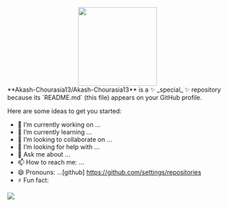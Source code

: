 
<div id="header" align="center"><img src="https://media.giphy.com/media/O2PhyxtkFwCtUO6nen/giphy.gif"width="180"/></div>
**Akash-Chourasia13/Akash-Chourasia13** is a ✨ _special_ ✨ repository because its `README.md` (this file) appears on your GitHub profile.

Here are some ideas to get you started:

- 🔭 I’m currently working on ...
- 🌱 I’m currently learning ...
- 👯 I’m looking to collaborate on ...
- 🤔 I’m looking for help with ...
- 💬 Ask me about ...
- 📫 How to reach me: ...
- 😄 Pronouns: ...[github]
https://github.com/settings/repositories
- ⚡ Fun fact:

<img src = "https://github-readme-stats.vercel.app/api?username=Akash-Chourasia13&&show_icons=true&title_color=ffffff&icon_color=bb2acf&text_color=daf7dc&bg_color=151515">
